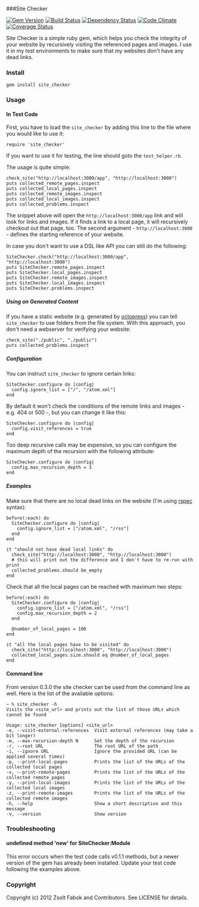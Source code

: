 ###Site Checker

[![Gem Version](https://badge.fury.io/rb/site_checker.png)](http://badge.fury.io/rb/site_checker)
[![Build Status](https://travis-ci.org/ZsoltFabok/site_checker.png)](https://travis-ci.org/ZsoltFabok/site_checker)
[![Dependency Status](https://gemnasium.com/ZsoltFabok/site_checker.png)](https://gemnasium.com/ZsoltFabok/site_checker)
[![Code Climate](https://codeclimate.com/github/ZsoltFabok/site_checker.png)](https://codeclimate.com/github/ZsoltFabok/site_checker)
[![Coverage Status](https://coveralls.io/repos/ZsoltFabok/site_checker/badge.png)](https://coveralls.io/r/ZsoltFabok/site_checker)

Site Checker is a simple ruby gem, which helps you check the integrity of your website by recursively visiting the referenced pages and images. I use it in my test environments to make sure that my websites don't have any dead links.

### Install

    gem install site_checker

### Usage

#### In Test Code

First, you have to load the `site_checker` by adding this line to the file where you would like to use it:

    require 'site_checker'

If you want to use it for testing, the line should goto the `test_helper.rb`.

The usage is quite simple:

    check_site("http://localhost:3000/app", "http://localhost:3000")
    puts collected_remote_pages.inspect
    puts collected_local_pages.inspect
    puts collected_remote_images.inspect
    puts collected_local_images.inspect
    puts collected_problems.inspect

The snippet above will open the `http://localhost:3000/app` link and will look for links and images. If it finds a link to a local page, it will recursively checkout out that page, too. The second argument - `http://localhost:3000` - defines the starting reference of your website.

In case you don't want to use a DSL like API you can still do the following:

    SiteChecker.check("http://localhost:3000/app", "http://localhost:3000")
    puts SiteChecker.remote_pages.inspect
    puts SiteChecker.local_pages.inspect
    puts SiteChecker.remote_images.inspect
    puts SiteChecker.local_images.inspect
    puts SiteChecker.problems.inspect

##### Using on Generated Content
If you have a static website (e.g. generated by [octopress](https://github.com/imathis/octopress)) you can tell `site_checker` to use folders from the file system. With this approach, you don't need a webserver for verifying your website:

    check_site("./public", "./public")
    puts collected_problems.inspect

##### Configuration
You can instruct `site_checker` to ignore certain links:

    SiteChecker.configure do |config|
      config.ignore_list = ["/", "/atom.xml"]
    end

By default it won't check the conditions of the remote links and images - e.g. 404 or 500 -, but you can change it like this:

    SiteChecker.configure do |config|
      config.visit_references = true
    end

Too deep recursive calls may be expensive, so you can configure the maximum depth of the recursion with the following attribute:

    SiteChecker.configure do |config|
      config.max_recursion_depth = 3
    end

##### Examples
Make sure that there are no local dead links on the website (I'm using [rspec](https://github.com/rspec/rspec) syntax):

    before(:each) do
      SiteChecker.configure do |config|
        config.ignore_list = ["/atom.xml", "/rss"]
      end
    end

    it "should not have dead local links" do
      check_site("http://localhost:3000", "http://localhost:3000")
      # this will print out the difference and I don't have to re-run with print
      collected_problems.should be_empty
    end

Check that all the local pages can be reached with maximum two steps:

    before(:each) do
      SiteChecker.configure do |config|
        config.ignore_list = ["/atom.xml", "/rss"]
        config.max_recursion_depth = 2
      end

      @number_of_local_pages = 100
    end

    it "all the local pages have to be visited" do
      check_site("http://localhost:3000", "http://localhost:3000")
      collected_local_pages.size.should eq @number_of_local_pages
    end

#### Command line
From version 0.3.0 the site checker can be used from the command line as well. Here is the list of the available options:

    ~ % site_checker -h
    Visits the <site_url> and prints out the list of those URLs which cannot be found

    Usage: site_checker [options] <site_url>
    -e, --visit-external-references  Visit external references (may take a bit longer)
    -m, --max-recursion-depth N      Set the depth of the recursion
    -r, --root URL                   The root URL of the path
    -i, --ignore URL                 Ignore the provided URL (can be applied several times)
    -p, --print-local-pages          Prints the list of the URLs of the collected local pages
    -x, --print-remote-pages         Prints the list of the URLs of the collected remote pages
    -y, --print-local-images         Prints the list of the URLs of the collected local images
    -z, --print-remote-images        Prints the list of the URLs of the collected remote images
    -h, --help                       Show a short description and this message
    -v, --version                    Show version

### Troubleshooting
#### undefined method 'new' for SiteChecker:Module
This error occurs when the test code calls v0.1.1 methods, but a newer version of the gem has already been installed. Update your test code following the examples above.

### Copyright

Copyright (c) 2012 Zsolt Fabok and Contributors. See LICENSE for details.

